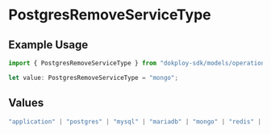 # PostgresRemoveServiceType

## Example Usage

```typescript
import { PostgresRemoveServiceType } from "dokploy-sdk/models/operations";

let value: PostgresRemoveServiceType = "mongo";
```

## Values

```typescript
"application" | "postgres" | "mysql" | "mariadb" | "mongo" | "redis" | "compose"
```